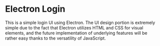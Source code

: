 # Electron Login

This is a simple login UI using Electron. The UI design portion is extremely simple due to the fact that Electron utilizes HTML and CSS for visual elements, and the future implementation of underlying features will be rather easy thanks to the versatility of JavaScript.